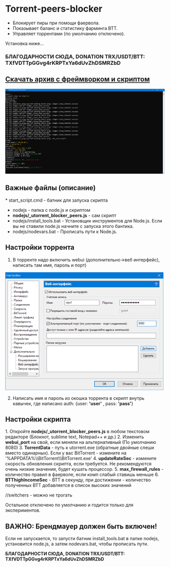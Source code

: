 # Torrent-peers-blocker

* Блокирует пиры при помощи фаервола. 
* Показывает баланс и статистику фарминга BTT.
* Управляет торрентами (по умолчанию отключено).

Установка ниже...

<h3><b>БЛАГОДАРНОСТИ СЮДА, DONATION TRX/USDT/BTT: TXfVDTTpGGvg4rKRPTxYa6dUvZhDSMRZbD </b></h3>

<h2><a href="https://github.com/ChervyachokMigo/Torrent-peers-blocker/releases/download/release/torrent_peer_blocker.rar">Скачать архив с фреймворком и скриптом</a></h2>

<img width=900 src="https://github.com/ChervyachokMigo/Torrent-peers-blocker/blob/main/screenshot_preview.png?raw=true"/>

<h2>Важные файлы (описание)</h2>
* start_script.cmd - батник для запуска скрипта

* nodejs - папка с node.js и скриптом
* <b>nodejs/_utorrent_blocker_peers.js</b> - сам скрипт
* nodejs/install_tools.bat - Установщик инструментов для Node.js. Если вы не ставили node.js начните с запуска этого бантика.
* nodejs/nodevars.bat - Прописать пути к Node.js.

<h2>Настройки торрента</h2>

1. В торренте надо включить webui (дополнительно->веб интерфейс), написать там имя, пароль и порт)

<img width=500 src="https://github.com/ChervyachokMigo/Torrent-peers-blocker/blob/main/webui_settings.png"/>

2. Написать имя и пароль из окошка торрента в скрипт внутрь кавычек, где написано auth: {user: <b>'user'</b> , pass: <b>'pass'</b>} 

<h2>Настройки скрипта</h2>
1. Откройте <b>nodejs/_utorrent_blocker_peers.js</b> в любом текстовом редакторе (Блокнот, sublime text, Notepad++ и др.)
2. Изменить <b>webui_port</b> на свой, если меняли на альтернативный (По умолчанию 8080)
3. <b>TorrentData</b> - путь к utorrent.exe (обратные двойные слеши вместо одинарных). Если у вас BitTorrent - измените на '%APPDATA%\\BitTorrent\\BitTorrent.exe' 
4. <b>updateRateSec</b> - измените скорость обновления скрипта, если требуется. Не рекомендуются очень низкие значения, будет кушать процессор.
5. <b>max_firewall_rules</b> - количество правил в фаерволе, если комп слабый ставишь меньше
6. <b>BTThighIncomeSec</b> - BTT в секунду, при достижении - количество полученных BTT добавляется в список высоких значений

//switchers - можно не трогать

Остальное отключено по умолчанию и годится только для экспериментов.

<h2><b>ВАЖНО: Брендмауер должен быть включен!</b></h2>

Если не запускается, то запусти батник install_tools.bat в папке nodejs, установится node.js, а затем nodevars.bat, чтобы прописать пути.

<b>БЛАГОДАРНОСТИ СЮДА, DONATION TRX/USDT/BTT: TXfVDTTpGGvg4rKRPTxYa6dUvZhDSMRZbD </b>
